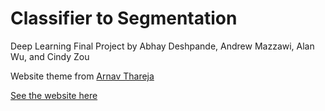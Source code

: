 # Classifier to Segmentation

Deep Learning Final Project by Abhay Deshpande, Andrew Mazzawi, Alan Wu, and Cindy Zou

Website theme from [Arnav Thareja](https://arnavthareja.github.io)

[See the website here](https://alan5032.github.io/Deep-Learning-Final-Project/)

